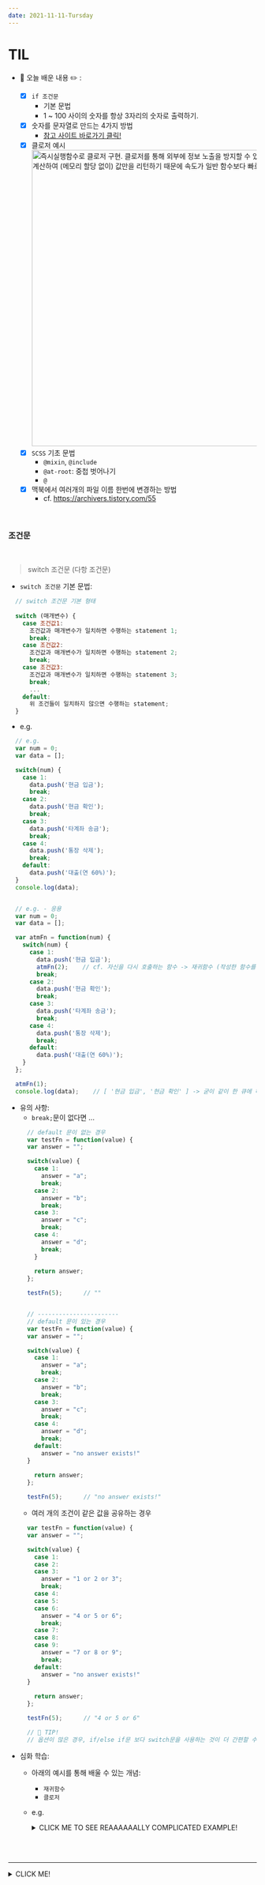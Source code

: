 ```yaml
---
date: 2021-11-11-Tursday
---
```


# TIL
- 📝 오늘 배운 내용 ✏️ : 
  - [x] `if 조건문` 
    - 기본 문법 
    - 1 ~ 100 사이의 숫자를 항상 3자리의 숫자로 출력하기.
  - [X] 숫자를 문자열로 만드는 4가지 방법 
    - [참고 사이트 바로가기 클릭!](https://hianna.tistory.com/491)
  - [X] 클로저 예시 
    <img src="./images/closure_code.png" alt="즉시실행함수로 클로저 구현. 클로저를 통해 외부에 정보 노출을 방지할 수 있고, 클로저는 바로 값만 계산하여 (메모리 할당 없이) 값만을 리턴하기 때문에 속도가 일반 함수보다 빠르다고 한다." width="600px" height="px" style="padding-left: px;" /> 
  - [x] `SCSS` 기초 문법 
    - `@mixin`, `@include`
    - `@at-root`: 중첩 벗어나기
    - `@`
  - [x] 맥북에서 여러개의 파일 이름 한번에 변경하는 방법 
    - cf. https://archivers.tistory.com/55

  <!-- $file: "../../common/";

  background: {
    image: url($file + "");
    repeat: no-repeat;
  } -->

  <!-- @mixin size() {

    @content;
  } -->

<br />

### 조건문 

<br />

> switch 조건문 (다항 조건문)

- `switch 조건문` 기본 문법:      
```js
  // switch 조건문 기본 형태 
    
  switch (매개변수) {
    case 조건값1: 
      조건값과 매개변수가 일치하면 수행하는 statement 1;
      break;
    case 조건값2: 
      조건값과 매개변수가 일치하면 수행하는 statement 2;
      break;
    case 조건값3: 
      조건값과 매개변수가 일치하면 수행하는 statement 3;
      break;
      ...
    default: 
      위 조건들이 일치하지 않으면 수행하는 statement;
  }
```     
- e.g.        
```js      
  // e.g.
  var num = 0;
  var data = [];

  switch(num) {
    case 1:
      data.push('현금 입금');
      break;
    case 2:
      data.push('현금 확인');
      break;
    case 3:
      data.push('타계좌 송금');
      break;
    case 4:
      data.push('통장 삭제');
      break;
    default:
      data.push('대출(연 60%)');
  }
  console.log(data);


  // e.g. - 응용 
  var num = 0;
  var data = [];

  var atmFn = function(num) {
    switch(num) {
      case 1:
        data.push('현금 입금');
        atmFn(2);    // cf. 자신을 다시 호출하는 함수 -> 재귀함수 (작성한 함수를 다시 재호출하는 형태)
        break;
      case 2:
        data.push('현금 확인');
        break;
      case 3:
        data.push('타계좌 송금');
        break;
      case 4:
        data.push('통장 삭제');
        break;
      default:
        data.push('대출(연 60%)');
    }
  };

  atmFn(1);
  console.log(data);    // [ '현금 입금', '현금 확인' ] -> 굳이 같이 한 큐에 하고 싶어서 ...
```       
- 유의 사항:         
  - `break;`문이 없다면 ...       
  ```js
    // default 문이 없는 경우 
    var testFn = function(value) {
    var answer = ""; 

    switch(value) {
      case 1:
        answer = "a";
        break;
      case 2:
        answer = "b";
        break;
      case 3:
        answer = "c";
        break;
      case 4:
        answer = "d";
        break;
      }
      
      return answer;
    };

    testFn(5);      // ""


    // -----------------------
    // default 문이 있는 경우 
    var testFn = function(value) {
    var answer = ""; 

    switch(value) {
      case 1:
        answer = "a";
        break;
      case 2:
        answer = "b";
        break;
      case 3:
        answer = "c";
        break;
      case 4:
        answer = "d";
        break;
      default:
        answer = "no answer exists!"
    }
    
      return answer;
    };

    testFn(5);      // "no answer exists!"
  ```       
  - 여러 개의 조건이 같은 값을 공유하는 경우 
  ```js
    var testFn = function(value) {
    var answer = ""; 

    switch(value) {
      case 1:
      case 2:
      case 3:
        answer = "1 or 2 or 3";
        break;
      case 4:
      case 5:
      case 6:
        answer = "4 or 5 or 6";
        break;
      case 7:
      case 8:
      case 9:      
        answer = "7 or 8 or 9";
        break;
      default:
        answer = "no answer exists!"
    }
    
      return answer;
    };

    testFn(5);      // "4 or 5 or 6"

    // 📍 TIP!
    // 옵션이 많은 경우, if/else if문 보다 switch문을 사용하는 것이 더 간편할 수 있다.
  ```       
- 심화 학습: 
    - 아래의 예시를 통해 배울 수 있는 개념: 
      - `재귀함수`
      - `클로저`

    - e.g.     
      <details>
        <summary>CLICK ME TO SEE REAAAAAALLY COMPLICATED EXAMPLE!</summary>
        
        ```js
          // step - 1 & 2: 전역 변수 한 곳에 모아두기 
          var i = 0;
          var storeHistoryPerVisitor = [];    

          // 우리가 원하는 값은 ...
          /* 
            storeHistoryPerVisitor = [ 
              { user: 'a', content: ['1', '2', '3', '4', '5'] },
              { user: 'b', content: ['1', '2', '3', '4', '5'] },
              { user: 'noNameUser_3', content: ['1', '2', '3', '4', '5'] },
              { user: 'd', content: ['1', '2', '3', '4', '5'] }
            ];
          */


          // step - 1: 
          var recordStoreHistoryConcealed = function(visitor) {         // 내부 함수 recordStoreHistory의 로직 또는 정보에 외부에서 접근해서 수정할 수 없게 또 다른 함수로 감싼단 -> 클로저
            var storeHistory = [];

            var recordStoreHistory = function(visitor) {
            
              // 조건문 -----------------------
              switch(visitor) {
                case 'a':
                  recordStoreHistory('start');
                  storeHistory.push('3. 카드 결재를 한다 ');
                  recordStoreHistory('end');
                  break;
                case 'b':
                  recordStoreHistory('start');
                  storeHistory.push('3. 카드 입금을 받는다 ');
                  recordStoreHistory('end');
                  break;
                case 'c':
                  recordStoreHistory('start');
                  storeHistory.push('3. 카드 입금을 받는다 (취소)');
                  recordStoreHistory('end');
                  break;
                case 'd':
                  recordStoreHistory('start');
                  storeHistory.push('3. 결제 에러발생');
                  recordStoreHistory('end');
                  break;                      
                case 'start':
                  storeHistory.push('1. 물건을 고른다');
                  storeHistory.push('2. 카드를 낸다');
                  break;                      
                case 'end':
                  storeHistory.push('4. 카드를 돌려받는다');
                  storeHistory.push('5. 내역을 확인한다');
                  break;                      
                default:
                  storeHistory.push('사용 기록 없음.');
              } 
            
            };// recordStoreHistory(visitor);

            recordStoreHistory(visitor);                 // 호출을 꼭 하자!! 

            return storeHistory;        

          };// recordStoreHistoryConcealed(visitor);


          // 중간 점검!
          // recordStoreHistoryConcealed('a');          
          // [
          //   '1. 물건을 고른다',
          //   '2. 카드를 낸다',
          //   '3. 카드 결재를 한다 ',
          //   '4. 카드를 돌려받는다',
          //   '5. 내역을 확인한다'
          // ]



          // step - 2: 
          // 새로운 기능을 위한 함수를 새로 생성 

          var storeFn = function(visitor, user) {      // 값이 missing일 수도 있고, 아닐수도 있는 불안한 값인 user를 매개변수 visitor 보다 뒤에 배치시킨다
            var userCheck = {};                        // e.g. {name: '사용자', content:[]};
            var userSequence = [];                     // 이 아이는 사실상 위의 함수에서 생성된 storeHistory의 값만 저장하는 용도

            userSequence = recordStoreHistoryConcealed(visitor);      // userSequence 라는 빈 배열에 위에서 생성한 함수 recordStoreHistoryConcealed를 통해 얻어낸 storeHistory 값을 할당 

            i += 1;   // 전역변수 i에 + 1을 하여 함수 storeFn가 호출될 때마다 만약 매개 변수 user로 값이 존재하지 않을 경우 userCheck.user 의 프로퍼티 값으로 'noNameUser_' + i가 올수있게 해준다

            // userCheck 라는 빈 객체에 프로퍼티 생성  
            userCheck.user = user || 'noNameUser_' + i;
            userCheck.content = userSequence;

            storeHistoryPerVisitor.push(userCheck);                  // 전역변수 storeHistoryPerVisitor라는 빈 배열에 위에서 생성한 userCheck객체를 넣어 사용자마다 어떤 기록을 갖고있는지 외부에서도 접근할 수 있는 데이터를 만들어 준다

            return userCheck;                        // 옵션! 사실 storeFn의 기능은 객체를 생성하고 storeHistoryPerVisitor라는 기록이 담긴 배열에 값을 넣는 용도다. 그래서 return false; 를 해도 무방하지만, 값을 반환해도 무방하다. 어차피 안쓸 값이니까... 
          };// storeFn(visitor, user);



          // 마지막 확인 
          console.log(storeFn('a'));
          console.log(storeFn('b', 'user2'));
          console.log(storeFn('c'));
          console.log(storeFn('d', 'user4'));
          console.log(storeHistoryPerVisitor);
        
        ```

      </details>

<!-- <br />
<br />

### 얕은 복사 vs 깊은 복사 

<br />

> 얕은 복사 vs 깊은 복사 
- 예시로 이해하기:   -->


<br />
<br />

---
<details>
<summary>CLICK ME!</summary>  

- cf.  
  - ✨ Only 선생님's 강의 ✨
  - https://hianna.tistory.com/4
  - https://www.daleseo.com/js-key-events/ 

</detials>   

